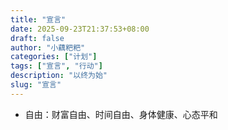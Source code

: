 ```yaml
---
title: "宣言"
date: 2025-09-23T21:37:53+08:00
draft: false
author: "小藕粑粑"
categories: ["计划"]
tags: ["宣言", "行动"]
description: "以终为始"
slug: "宣言"
---
```


- 自由：财富自由、时间自由、身体健康、心态平和
